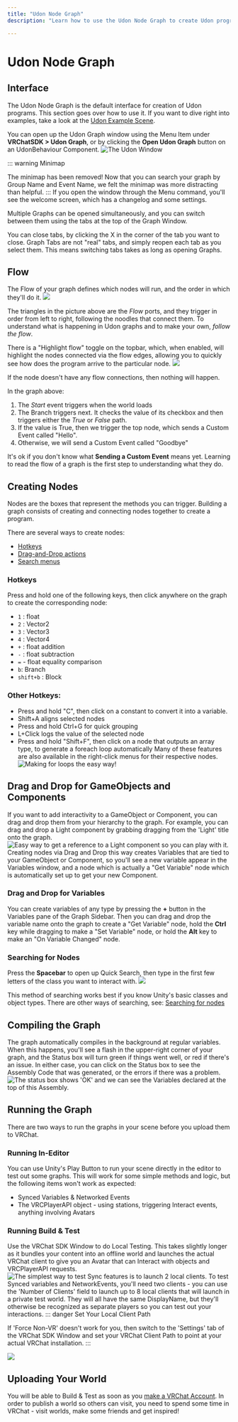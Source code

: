 ```yaml
---
title: "Udon Node Graph"
description: "Learn how to use the Udon Node Graph to create Udon programs"

---
```


# Udon Node Graph

## Interface
The Udon Node Graph is the default interface for creation of Udon programs. This section goes over how to use it. If you want to dive right into examples, take a look at the [Udon Example Scene](/creators.vrchat.com/worlds/examples/udon-example-scene/).

You can open up the Udon Graph window using the Menu Item under **VRChatSDK > Udon Graph**, or by clicking the **Open Udon Graph** button on an UdonBehaviour Component.
![The Udon Window](/creators.vrchat.com/images/worlds/index-a1d7f43-open-graph.png)

::: warning Minimap

The minimap has been removed! Now that you can search your graph by Group Name and Event Name, we felt the minimap was more distracting than helpful.
:::
If you open the window through the Menu command, you'll see the welcome screen, which has a changelog and some settings.


Multiple Graphs can be opened simultaneously, and you can switch between them using the tabs at the top of the Graph Window. 

You can close tabs, by clicking the X in the corner of the tab you want to close. Graph Tabs are not "real" tabs, and simply reopen each tab as you select them. This means switching tabs takes as long as opening Graphs.

## Flow
The Flow of your graph defines which nodes will run, and the order in which they'll do it.
![](/creators.vrchat.com/images/worlds/index-f9c508c-simple-branching.png)

The triangles in the picture above are the _Flow_ ports, and they trigger in order from left to right, following the noodles that connect them. To understand what is happening in Udon graphs and to make your own, _follow the flow_. 

There is a "Highlight flow" toggle on the topbar, which, when enabled, will highlight the nodes connected via the flow edges, allowing you to quickly see how does the program arrive to the particular node. 
![](/creators.vrchat.com/images/worlds/index-2139dee-simple-flow-highlight.png)

If the node doesn't have any flow connections, then nothing will happen.

In the graph above:
1. The _Start_ event triggers when the world loads
2. The Branch triggers next. It checks the value of its checkbox and then triggers either the *True* or *False* path.
3. If the value is True, then we trigger the top node, which sends a Custom Event called "Hello".
4. Otherwise, we will send a Custom Event called "Goodbye"

It's ok if you don't know what **Sending a Custom Event** means yet. Learning to read the flow of a graph is the first step to understanding what they do.

## Creating Nodes
Nodes are the boxes that represent the methods you can trigger. Building a graph consists of creating and connecting nodes together to create a program.

There are several ways to create nodes:
  * [Hotkeys](#hotkeys)
  * [Drag-and-Drop actions](#drag-and-drop-for-gameobjects-and-components)
  * [Search menus](#searching-for-nodes)

### Hotkeys
Press and hold one of the following keys, then click anywhere on the graph to create the corresponding node:
* `1` : float
* `2` : Vector2
* `3` : Vector3
* `4` : Vector4
* `+` : float addition
* `-` : float subtraction
* `=` - float equality comparison
* `b`: Branch
* `shift+b` : Block 

### Other Hotkeys:
* Press and hold "C", then click on a constant to convert it into a variable.
* Shift+A aligns selected nodes 
* Press and hold Ctrl+G for quick grouping
* L+Click logs the value of the selected node 
* Press and hold "Shift+F", then click on a node that outputs an array type, to generate a foreach loop automatically
Many of these features are also available in the right-click menus for their respective nodes.
![Making for loops the easy way!](/creators.vrchat.com/images/worlds/index-87b33a4-for-loop.gif)
## Drag and Drop for GameObjects and Components

If you want to add interactivity to a GameObject or Component, you can drag and drop them from your hierarchy to the graph. For example, you can drag and drop a Light component by grabbing dragging from the 'Light' title onto the graph.
![Easy way to get a reference to a Light component so you can play with it.](/creators.vrchat.com/images/worlds/index-6238d1e-light-component.jpg)
Creating nodes via Drag and Drop this way creates Variables that are tied to your GameObject or Component, so you'll see a new variable appear in the Variables window, and a node which is actually a "Get Variable" node which is automatically set up to get your new Component.

### Drag and Drop for Variables

You can create variables of any type by pressing the **+** button in the Variables pane of the Graph Sidebar. Then you can drag and drop the variable name onto the graph to create a "Get Variable" node, hold the **Ctrl** key while dragging to make a "Set Variable" node, or hold the **Alt** key to make an "On Variable Changed" node.

### Searching for Nodes

Press the **Spacebar** to open up Quick Search, then type in the first few letters of the class you want to interact with.
![](/creators.vrchat.com/images/worlds/index-08df7d3-gameobject-search.png)

This method of searching works best if you know Unity's basic classes and object types. There are other ways of searching, see: [Searching for nodes](/creators.vrchat.com/worlds/udon/graph/searching-for-nodes)

## Compiling the Graph
The graph automatically compiles in the background at regular variables. When this happens, you'll see a flash in the upper-right corner of your graph, and the Status box will turn green if things went well, or red if there's an issue. In either case, you can click on the Status box to see the Assembly Code that was generated, or the errors if there was a problem. 
![The status box shows 'OK' and we can see the Variables declared at the top of this Assembly.](/creators.vrchat.com/images/worlds/index-fc0a2c0-assembly.png)
## Running the Graph
There are two ways to run the graphs in your scene before you upload them to VRChat.

### Running In-Editor
You can use Unity's Play Button to run your scene directly in the editor to test out some graphs. This will work for some simple methods and logic, but the following items won't work as expected:
* Synced Variables & Networked Events
* The VRCPlayerAPI object - using stations, triggering Interact events, anything involving Avatars

### Running Build & Test
Use the VRChat SDK Window to do Local Testing. This takes slightly longer as it bundles your content into an offline world and launches the actual VRChat client to give you an Avatar that can Interact with objects and VRCPlayerAPI requests.
![The simplest way to test Sync features is to launch 2 local clients.](/creators.vrchat.com/images/worlds/index-32da932-local-testing-2.png)
To test Synced variables and NetworkEvents, you'll need two clients - you can use the 'Number of Clients' field to launch up to 8 local clients that will launch in a private test world. They will all have the same DisplayName, but they'll otherwise be recognized as separate players so you can test out your interactions.
::: danger Set Your Local Client Path

If 'Force Non-VR' doesn't work for you, then switch to the 'Settings' tab of the VRChat SDK Window and set your VRChat Client Path to point at your actual VRChat installation.
:::

![](/creators.vrchat.com/images/worlds/index-6d24b40-client-path.png)

## Uploading Your World
You will be able to Build & Test as soon as you [make a VRChat Account](https://vrchat.com/home/register). In order to publish a world so others can visit, you need to spend some time in VRChat - visit worlds, make some friends and get inspired!